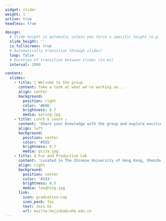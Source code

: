 ```yaml
---
widget: slider
weight: 1
active: true
headless: true

design:
  # Slide height is automatic unless you force a specific height (e.g. '400px')
  slide_height: ''
  is_fullscreen: true
  # Automatically transition through slides?
  loop: false
  # Duration of transition between slides (in ms)
  interval: 2000

content:
  slides:
    - title: 👋 Welcome to the group
      content: Take a look at what we're working on...
      align: center
      background:
        position: right
        color: '#666'
        brightness: 0.7
        media: eating.jpg
    - title: Lunch & Learn ☕️
      content: 'Share your knowledge with the group and explore exciting new topics together!'
      align: left
      background:
        position: center
        color: '#555'
        brightness: 0.7
        media: pizza.jpg
    - title: A Fun and Productive Lab
      content: 'Located in The Chinese University of Hong Kong, Shenzhen'
      align: right
      background:
        position: center
        color: '#333'
        brightness: 0.5
        media: laughing.jpg
      link:
        icon: graduation-cap
        icon_pack: fas
        text: Join Us
        url: mailto:hejinbo@cuhk.edu.cn
---
```

